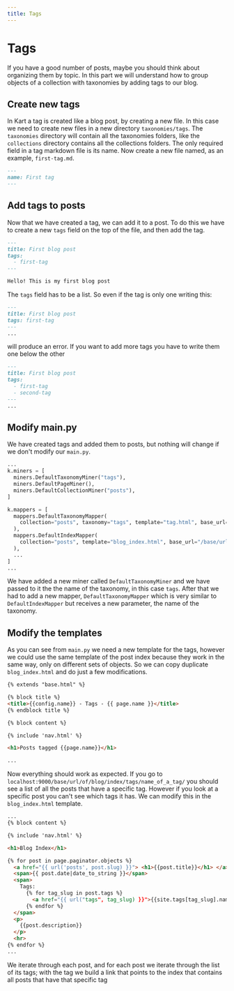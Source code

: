```yaml
---
title: Tags
---
```

# Tags

If you have a good number of posts, maybe you should think about organizing them by topic. In this part we will understand how to group objects of a collection with taxonomies by adding tags to our blog.


## Create new tags

In Kart a tag is created like a blog post, by creating a new file. In this case we need to create new files in a new directory ``taxonomies/tags``. The ``taxonomies`` directory will contain all the taxonomies folders, like the ``collections`` directory contains all the collections folders. The only required field in a tag markdown file is its name. Now create a new file named, as an example, ``first-tag.md``.

```markdown
---
name: First tag
---
```

## Add tags to posts

Now that we have created a tag, we can add it to a post. To do this we have to create a new ``tags`` field on the top of the file, and then add the tag.

```markdown
---
title: First blog post
tags:
  - first-tag
---

Hello! This is my first blog post
```

The ``tags`` field has to be a list. So even if the tag is only one writing this:

```markdown
---
title: First blog post
tags: first-tag
---
...
```

will produce an error. If you want to add more tags you have to write them one below the other

```markdown
---
title: First blog post
tags:
  - first-tag
  - second-tag
---
...
```


## Modify main.py

We have created tags and added them to posts, but nothing will change if we don't modify our ``main.py``.

```python
...
k.miners = [
  miners.DefaultTaxonomyMiner("tags"),
  miners.DefaultPageMiner(),
  miners.DefaultCollectionMiner("posts"),
]

k.mappers = [
  mappers.DefaultTaxonomyMapper(
    collection="posts", taxonomy="tags", template="tag.html", base_url="/base/url/of/blog/index"
  ),
  mappers.DefaultIndexMapper(
    collection="posts", template="blog_index.html", base_url="/base/url/of/blog/index"
  ),
  ...
]
...
```

We have added a new miner called ``DefaultTaxonomyMiner`` and we have passed to it the the name of the taxonomy, in this case ``tags``. After that we had to add a new mapper, ``DefaultTaxonomyMapper`` which is very similar to ``DefaultIndexMapper`` but receives a new parameter, the name of the taxonomy.

## Modify the templates

As you can see from ``main.py`` we need a new template for the tags, however we could use the same template of the post index because they work in the same way, only on different sets of objects. So we can copy duplicate ``blog_index.html`` and do just a few modifications.

```html
{% extends "base.html" %}

{% block title %}
<title>{{config.name}} - Tags - {{ page.name }}</title>
{% endblock title %}

{% block content %}

{% include 'nav.html' %}

<h1>Posts tagged {{page.name}}</h1>

...
```

Now everything should work as expected. If you go to ``localhost:9000/base/url/of/blog/index/tags/name_of_a_tag/`` you should see a list of all the posts that have a specific tag. However if you look at a specific post you can't see which tags it has. We can modify this in the ``blog_index.html`` template.

```html
...
{% block content %}

{% include 'nav.html' %}

<h1>Blog Index</h1>

{% for post in page.paginator.objects %}
  <a href="{{ url('posts', post.slug) }}"> <h1>{{post.title}}</h1> </a>
  <span>{{ post.date|date_to_string }}</span>
  <span>
    Tags:
      {% for tag_slug in post.tags %}
        <a href="{{ url("tags", tag_slug) }}">{{site.tags[tag_slug].name}}</a>
      {% endfor %}
  </span>
  <p>
    {{post.description}}
  </p>
  <hr>
{% endfor %}
...
```

We iterate through each post, and for each post we iterate through the list of its tags; with the tag we build a link that points to the index that contains all posts that have that specific tag

